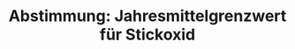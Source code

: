 ---
abstimmung:
  abstimmung: 4
  bundestagssitzung: 59
  datum: 19. Oktober 2018
  legislaturperiode: 19
categories:
- Todo
data:
- title: Abstimmungsergebnis 20181019_4-data.pdf
  url: /res/2021-btw/abstimmungsergebnisse/20181019_4-data.pdf
- title: Abstimmungsergebnis 20181019_4_xls-data.xls
  url: /res/2021-btw/abstimmungsergebnisse/20181019_4_xls-data.xls
- title: Abstimmungsergebnis 20181019_4_xls-datacsv
  url: /res/2021-btw/abstimmungsergebnisse/csv/20181019_4_xls-datacsv
ergebnis:
  AfD:
    enthaltung: 0
    gesamt: 92
    ja: 0
    nein: 72
    nichtabgegeben: 20
    ungueltig: 0
  Bündnis 90/Die Grünen:
    enthaltung: 0
    gesamt: 67
    ja: 52
    nein: 0
    nichtabgegeben: 15
    ungueltig: 0
  Die Linke:
    enthaltung: 0
    gesamt: 69
    ja: 52
    nein: 0
    nichtabgegeben: 17
    ungueltig: 0
  FDP:
    enthaltung: 3
    gesamt: 80
    ja: 53
    nein: 0
    nichtabgegeben: 24
    ungueltig: 0
  cdu/csu:
    enthaltung: 0
    gesamt: 246
    ja: 184
    nein: 0
    nichtabgegeben: 62
    ungueltig: 0
  file: 20181019_4_xls-data.xls
  fraktionslos:
    enthaltung: 0
    gesamt: 2
    ja: 0
    nein: 0
    nichtabgegeben: 2
    ungueltig: 0
  spd:
    enthaltung: 0
    gesamt: 153
    ja: 115
    nein: 0
    nichtabgegeben: 38
    ungueltig: 0
layout: abstimmung
links:
- title: Link zu bundestag.de
  url: https://www.bundestag.de/parlament/plenum/abstimmung/abstimmung?id=548
preview: 'Deutscher Bundestag


  59. Sitzung des Deutschen Bundestages

  am Freitag, 19. Oktober 2018


  Endgültiges Ergebnis der Namentlichen Abstimmung Nr. 4


  Beschlussempfehlung des Ausschusses für Umwelt, Naturschutz und nukleare Sicherheit

  (16. Ausschuss)

  zu dem Antrag der Abgeordneten Marc Bernhard, Karsten Hilse, Udo Theodor

  Hemmelgarn, weiterer Abgeordneter und der Fraktion der AfD

  Überprüfung der EU-NO2-Grenzwerte, die seit 2010 in deutschen Städten zur Anwendung

  kommen

  Drs. 19/1213 und 19/5108'
tags:
- Todo
title: 'Abstimmung: Jahresmittelgrenzwert für Stickoxid'
---